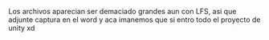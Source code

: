 Los archivos aparecian ser demaciado grandes aun con LFS, asi que adjunte captura en el word y aca imanemos que si entro todo el proyecto de unity xd
